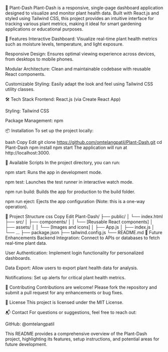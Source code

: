 🌿 Plant-Dash
Plant-Dash is a responsive, single-page dashboard application designed to visualize and monitor plant health data. Built with React.js and styled using Tailwind CSS, this project provides an intuitive interface for tracking various plant metrics, making it ideal for smart gardening applications or educational purposes.

🚀 Features
Interactive Dashboard: Visualize real-time plant health metrics such as moisture levels, temperature, and light exposure.

Responsive Design: Ensures optimal viewing experience across devices, from desktops to mobile phones.

Modular Architecture: Clean and maintainable codebase with reusable React components.

Customizable Styling: Easily adapt the look and feel using Tailwind CSS utility classes.

🛠️ Tech Stack
Frontend: React.js (via Create React App)

Styling: Tailwind CSS

Package Management: npm

📦 Installation
To set up the project locally:

bash
Copy
Edit
git clone https://github.com/omtelangpatil/Plant-Dash.git
cd Plant-Dash
npm install
npm start
The application will run at http://localhost:3000.

🧪 Available Scripts
In the project directory, you can run:

npm start: Runs the app in development mode.

npm test: Launches the test runner in interactive watch mode.

npm run build: Builds the app for production to the build folder.

npm run eject: Ejects the app configuration (Note: this is a one-way operation).

📁 Project Structure
css
Copy
Edit
Plant-Dash/
├── public/
│   └── index.html
├── src/
│   ├── components/
│   │   └── [Reusable React components]
│   ├── assets/
│   │   └── [Images and icons]
│   ├── App.js
│   ├── index.js
│   └── ...
├── package.json
├── tailwind.config.js
└── README.md
🌱 Future Enhancements
Backend Integration: Connect to APIs or databases to fetch real-time plant data.

User Authentication: Implement login functionality for personalized dashboards.

Data Export: Allow users to export plant health data for analysis.

Notifications: Set up alerts for critical plant health metrics.

🤝 Contributing
Contributions are welcome! Please fork the repository and submit a pull request for any enhancements or bug fixes.

📄 License
This project is licensed under the MIT License.

📬 Contact
For questions or suggestions, feel free to reach out:

GitHub: @omtelangpatil

This README provides a comprehensive overview of the Plant-Dash project, highlighting its features, setup instructions, and potential areas for future development.
